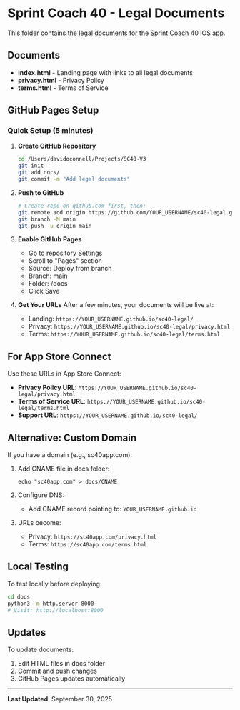 # Sprint Coach 40 - Legal Documents

This folder contains the legal documents for the Sprint Coach 40 iOS app.

## Documents

- **index.html** - Landing page with links to all legal documents
- **privacy.html** - Privacy Policy
- **terms.html** - Terms of Service

## GitHub Pages Setup

### Quick Setup (5 minutes)

1. **Create GitHub Repository**
   ```bash
   cd /Users/davidoconnell/Projects/SC40-V3
   git init
   git add docs/
   git commit -m "Add legal documents"
   ```

2. **Push to GitHub**
   ```bash
   # Create repo on github.com first, then:
   git remote add origin https://github.com/YOUR_USERNAME/sc40-legal.git
   git branch -M main
   git push -u origin main
   ```

3. **Enable GitHub Pages**
   - Go to repository Settings
   - Scroll to "Pages" section
   - Source: Deploy from branch
   - Branch: main
   - Folder: /docs
   - Click Save

4. **Get Your URLs**
   After a few minutes, your documents will be live at:
   - Landing: `https://YOUR_USERNAME.github.io/sc40-legal/`
   - Privacy: `https://YOUR_USERNAME.github.io/sc40-legal/privacy.html`
   - Terms: `https://YOUR_USERNAME.github.io/sc40-legal/terms.html`

## For App Store Connect

Use these URLs in App Store Connect:
- **Privacy Policy URL**: `https://YOUR_USERNAME.github.io/sc40-legal/privacy.html`
- **Terms of Service URL**: `https://YOUR_USERNAME.github.io/sc40-legal/terms.html`
- **Support URL**: `https://YOUR_USERNAME.github.io/sc40-legal/`

## Alternative: Custom Domain

If you have a domain (e.g., sc40app.com):

1. Add CNAME file in docs folder:
   ```
   echo "sc40app.com" > docs/CNAME
   ```

2. Configure DNS:
   - Add CNAME record pointing to: `YOUR_USERNAME.github.io`

3. URLs become:
   - Privacy: `https://sc40app.com/privacy.html`
   - Terms: `https://sc40app.com/terms.html`

## Local Testing

To test locally before deploying:
```bash
cd docs
python3 -m http.server 8000
# Visit: http://localhost:8000
```

## Updates

To update documents:
1. Edit HTML files in docs folder
2. Commit and push changes
3. GitHub Pages updates automatically

---

**Last Updated**: September 30, 2025

